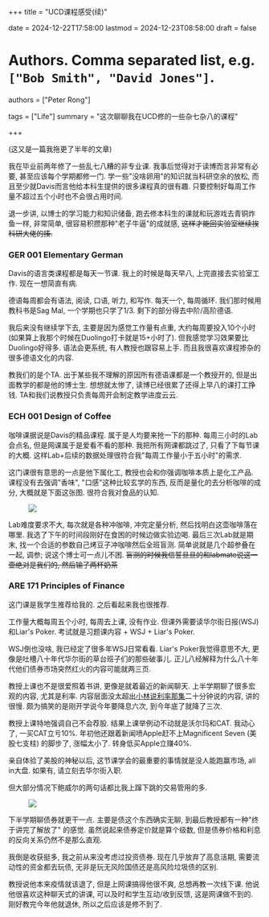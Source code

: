 +++
title = "UCD课程感受(续)"

date = 2024-12-22T17:58:00
lastmod = 2024-12-23T08:58:00
draft = false

# Authors. Comma separated list, e.g. `["Bob Smith", "David Jones"]`.
authors = ["Peter Rong"]

tags = ["Life"]
summary = "这次聊聊我在UCD修的一些杂七杂八的课程"

+++

(这又是一篇我拖更了半年的文章)

我在毕业前两年修了一些乱七八糟的非专业课. 
我事后觉得对于读博而言非常有必要, 甚至应该每个学期都修一门. 
学一些"没啥卵用"的知识就当科研空余的放松, 而且至少就Davis而言他给本科生提供的很多课程真的很有趣. 
只要控制好每周工作量不超过五个小时也不会很占用时间.

退一步讲, 以博士的学习能力和知识储备, 跑去修本科生的课就和玩游戏去青铜炸鱼一样, 非常简单, 很容易积攒那种"老子牛逼"的成就感, ~~这样才能回实验室继续挨科研大佬的揍.~~

### GER 001 Elementary German
Davis的语言类课程都是每天一节课.
我上的时候是每天早八, 上完直接去实验室工作. 现在一想简直有病.

德语每周都会有语法, 阅读, 口语, 听力, 和写作.
每天一个, 每周循环.
我们那时候用教科书是Sag Mal, 一个学期也只学了1/3. 剩下的部分得去中阶/高阶德语.

我后来没有继续学下去, 主要是因为感觉工作量有点重, 大约每周要投入10个小时 (如果算上我那个时候在Duolingo打卡就是15+小时了).
但我感觉学习效果要比Duolingo好得多. 
语法会更系统, 有人教授也跟容易上手.
而且我很喜欢课程掺杂的很多德语文化的内容.

教我们的是个TA. 
出于某些我不理解的原因所有德语课都是一个教授开的, 但是出面教学的都是他的博士生.
想想就太惨了, 读博已经很累了还得上早八的课打工挣钱. 
TA和我们说教授只负责每周开会制定教学进度云云.

### ECH 001 Design of Coffee

咖啡课据说是Davis的精品课程. 属于是人均要来抢一下的那种.
每周三小时的Lab会点名, 但是网课属于是爱看不看的那种. 
我把所有网课都跳过了, 只看了下每节课的大概.
这样Lab+后续的数据处理很符合我"每周工作量小于五小时"的需求.

这门课很有意思的一点是他下属化工, 教授也会和你强调咖啡本质上是化工产品. 
课程没有去强调"香味", "口感"这种比较玄学的东西, 反而是量化的去分析咖啡的成分, 大概就是下面这张图.
很符合我对食品的认知.

<figure>
  <img src="/img/post/2024-course/Coffee.png"/>
</figure>

Lab难度要求不大, 每次就是各种冲咖啡, 冲完定量分析, 然后找明白这壶咖啡落在哪里.
我选了下午的时间段刚好在食困的时候边做实验边喝.
最后三次Lab就是期末, 找一个合适的参数自己烤豆子冲咖啡然后全班盲测.
简单说就是几个超参叠在一起, 调参; 说这个博士可一点儿不困.
~~盲测的时候我信誓旦旦的和labmate说这一壶绝对是我们的, 然后输了两杯奶茶~~

### ARE 171 Principles of Finance

这门课是我学生推荐给我的. 之后看起来我也很推荐.

工作量大概每周五个小时, 每周去上课, 没有作业. 
但课外需要读华尔街日报(WSJ)和Liar's Poker.
考试就是习题课内容 + WSJ + Liar's Poker.

WSJ倒也没啥, 我已经定了很多年WSJ日常看看. 
Liar's Poker我觉得意思不大, 更像是吐槽八十年代华尔街的草台班子们的那些破事儿.
正儿八经解释为什么八十年代他们债券市场突然红火的内容可能就两三页.

教授上课也不是很爱照着书讲, 更像是就着最近的新闻聊天.
上半学期聊了很多宏观的内容, 尤其是利率. 
内容层面没太超出[小林说利率那集](https://www.bilibili.com/video/BV1S3411g7Gh)二十分钟说的内容, 讲的很慢.
颇为搞笑的是刚开学说今年要降息六次, 到今年底了就降了三次.

教授上课特地强调自己不会荐股. 
结果上课举例动不动就是沃尔玛和CAT.
我动心了, 一买CAT立亏10%.
年初他还跟着新闻喷Apple赶不上Magnificent Seven (美股七支柱) 的脚步了, 涨幅太小了.
转身低买Apple立赚40%.

亲自体验了美股的神秘以后, 这节课学会的最重要的事情就是没人能跑赢市场, all in大盘.
如果有, 请立刻去华尔街入职.

但大部分情况下鲍威尔的两句话都比我上蹿下跳的交易管用的多.

<figure>
  <img src="/img/post/2024-course/Rate.jpeg"/>
</figure>

下半学期聊债券就更干一点. 
主要是债这个东西确实无聊, 到最后教授都有一种"终于讲完了解放了" 的感觉. 
虽然说起来债券定价就是算个级数, 但是债券价格和利息的反向关系仍然不是那么直观.

我倒是收获挺多, 我之前从来没考虑过投资债券.
现在几乎放弃了高息活期, 需要流动性的资金都去玩债, 无非是玩无风险国债还是高风险垃圾债的区别.

教授说他本来疫情就该退了, 但是上网课搞得他很不爽, 总想再教一次线下课.
他说他很喜欢这种聊天式的讲课, 可以及时和学生互动/收到反馈, 这是网课做不到的.
刚好教完今年他就退休, 所以之后应该是修不到了.